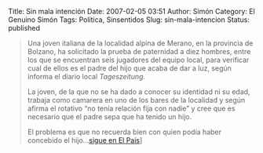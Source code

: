 Title: Sin mala intención
Date: 2007-02-05 03:51
Author: Simón
Category: El Genuino Simón
Tags: Política, Sinsentidos
Slug: sin-mala-intencion
Status: published

> Una joven italiana de la localidad alpina de Merano, en la provincia
> de Bolzano, ha solicitado la prueba de paternidad a diez hombres,
> entre los que se encuentran seis jugadores del equipo local, para
> verificar cual de ellos es el padre del hijo que acaba de dar a luz,
> según informa el diario local *Tageszeitung*.
> 
> La joven, de la que no se ha dado a conocer su identidad ni su edad,
> trabaja como camarera en uno de los bares de la localidad y según
> afirma el rotativo “no tenía relación fija con nadie” y cree que es
> necesario que el padre sepa que ha tenido un hijo.
>
> El problema es que no recuerda bien con quien podía haber concebido
> el hijo...[sigue en El
> País](http://www.elpais.com/articulo/gente/joven/italiana/solicita/prueba/paternidad/jugadores/equipo/futbol/elpepugen/20070202elpepuage_10/Tes)]
